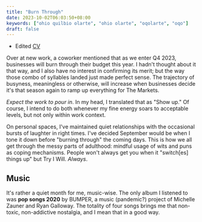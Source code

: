 ```yaml
---
title: "Burn Through"
date: 2023-10-02T06:03:50+08:00
keywords: ["ohio quilbio olarte", "ohio olarte", "oqolarte", "oqo"]
draft: false
---
```


- Edited [CV](/cv)

Over at new work, a coworker mentioned that as we enter Q4 2023,
businesses will burn through their budget this year.
I hadn't thought about it that way,
and I also have no interest in confirming its merit;
but the way those combo of syllables landed just made perfect sense.
The trajectory of busyness, meaningless or otherwise,
will increase when businesses decide it's that season
again to ramp up everything for The Markets.

*Expect the work to pour in*.
In my head, I translated that as "Show up."
Of course, I intend to do both whenever
my fine energy soars to acceptable levels,
but not only within work context.

On personal spaces, I've maintained quiet relationships
with the occasional bursts of laughter in right times.
I've decided September would be when I tone it down
before "burning through" the coming days.
This is how we all get through the messy parts of adulthood:
mindful usage of wits and puns as coping mechanisms.
People won't always get you when it "switch[es] things up"
but Try I Will. *Always*.

## Music

It's rather a quiet month for me, music-wise.
The only album I listened to was **pop songs 2020** by BUMPER,
a music (pandemic?) project of Michelle Zauner and Ryan Galloway.
The totality of four songs brings me that non-toxic, non-addictive nostalgia,
and I mean that in a good way.
